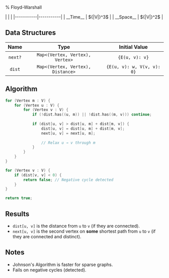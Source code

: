 % Floyd-Warshall

<div class="no-stretch">
|           |           |
|-----------|-----------|
| __Time__  | ${|V|}^3$ |
| __Space__ | ${|V|}^2$ |
</div>

## Data Structures

| Name    | Type                              | Initial Value              |
|:-------:|:---------------------------------:|:--------------------------:|
| `next?` | `Map<(Vertex, Vertex), Vertex>`   | `{E(u, v): v}`             |
| `dist`  | `Map<(Vertex, Vertex), Distance>` | `{E(u, v): w, V(v, v): 0}` |

## Algorithm

```c++
for (Vertex m : V) {
    for (Vertex u : V) {
        for (Vertex v : V) {
            if (!dist.has((u, m)) || !dist.has((m, v))) continue;
            
            if (dist[u, v] > dist[u, m] + dist[m, v]) {
                dist[u, v] = dist[u, m] + dist[m, v];
                next[u, v] = next[u, m];
                
                // Relax u → v through m
            }
        }
    }
}

for (Vertex v : V) {
    if (dist[v, v] < 0) {
        return false; // Negative cycle detected
    }
}

return true;
```

## Results

- `dist[u, v]` is the distance from `u` to `v` (if they are connected).
- `next[u, v]` is the second vertex on **some** shortest path from `u` to `v` (if they are connected and distinct).

## Notes

- Johnson's Algorithm is faster for sparse graphs.
- Fails on negative cycles (detected).
